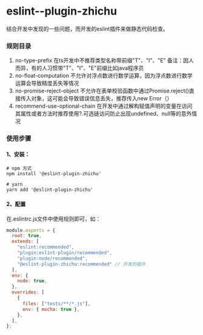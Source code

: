 # eslint--plugin-zhichu

结合开发中发现的一些问题，而开发的eslint插件来做静态代码检查。

### 规则目录

1. no-type-prefix 在ts开发中不推荐类型名称带前缀"T"、"I"、"E" 备注：因人而异，有的人习惯带"T"、"I"、"E"前缀比如java程序员
2. no-float-computation 不允许对浮点数进行数学运算，因为浮点数进行数学运算会导致精度丢失等情况
3. no-promise-reject-object 不允许在表单校验函数中通过Promise.reject()直接传入对象，这可能会导致错误信息丢失，推荐传入new Error（）
4. recommend-use-optional-chain 在开发中通过解构赋值声明的变量在访问其属性或者方法时推荐使用?.可选链访问防止出现undefined、null等的意外情况

### 使用步骤

#### 1、安装：

```shell
# npm 方式
npm install '@eslint-plugin-zhichu'

# yarn
yarn add '@eslint-plugin-zhichu'
```

#### 2、配置

在.eslintrc.js文件中使用规则即可，如：

```js
module.exports = {
  root: true,
  extends: [
    "eslint:recommended",
    "plugin:eslint-plugin/recommended",
    "plugin:node/recommended",
    "@eslint-plugin-zhichu:recommended" // 开发的插件
  ],
  env: {
    node: true,
  },
  overrides: [
    {
      files: ["tests/**/*.js"],
      env: { mocha: true },
    },
  ],
};
```
